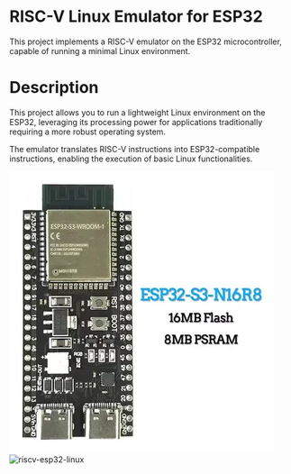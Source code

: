 # RISC-V Linux Emulator for ESP32
This project implements a RISC-V emulator on the ESP32 microcontroller, capable of running a minimal Linux environment.

# Description
This project allows you to run a lightweight Linux environment on the ESP32, leveraging its processing power for applications traditionally requiring a more robust operating system.

The emulator translates RISC-V instructions into ESP32-compatible instructions, enabling the execution of basic Linux functionalities.

![riscv-esp32-linux](esp32-riscv-emu-linux.jpeg)
![riscv-esp32-linux](https://youtu.be/RffAsl98R4o?si=HZfnRIMDvLjHM8QV)
